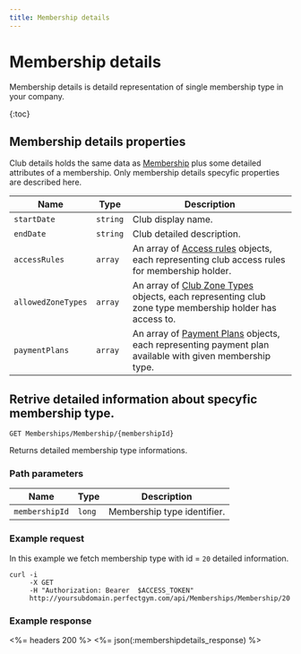 ```yaml
---
title: Membership details
---
```


# Membership details

Membership details is detaild representation of single membership type in your company. 

{:toc}


## Membership details properties

Club details holds the same data as [Membership][MembershipProperties] plus some detailed attributes of a membership.
Only membership details specyfic properties are described here.


Name            	 | Type      | Description
---------------------|-----------|---------------
`startDate`          |`string`   | Club display name.
`endDate`     		 |`string`   | Club detailed description.
`accessRules`        |`array`    | An array of [Access rules][AccessRule] objects, each representing club access rules for membership holder.
`allowedZoneTypes`   |`array`    | An array of [Club Zone Types][ClubZoneType] objects, each representing club zone type membership holder has access to.
`paymentPlans`       |`array`    | An array of [Payment Plans][PaymentPlan] objects, each representing payment plan available with given membership type.
          


## Retrive detailed information about specyfic membership type.

    GET Memberships/Membership/{membershipId}

Returns detailed membership type informations.


### Path parameters

Name            | Type       | Description
----------------|------------|------------
`membershipId`  |`long`      | Membership type identifier.



### Example request

In this example we fetch membership type with id = `20` detailed information.

``` command-line
curl -i 
     -X GET 
     -H "Authorization: Bearer  $ACCESS_TOKEN"  
     http://yoursubdomain.perfectgym.com/api/Memberships/Membership/20     	
```


### Example response

<%= headers 200 %>
<%= json(:membershipdetails_response) %>



[MembershipProperties]: /api/memberships/memberships#properties 
[AccessRule]: /appendix/datatypes/clubaccessrule
[ClubZoneType]: /appendix/datatypes/clubzonetype
[PaymentPlan]: /appendix/datatypes/paymentplan

